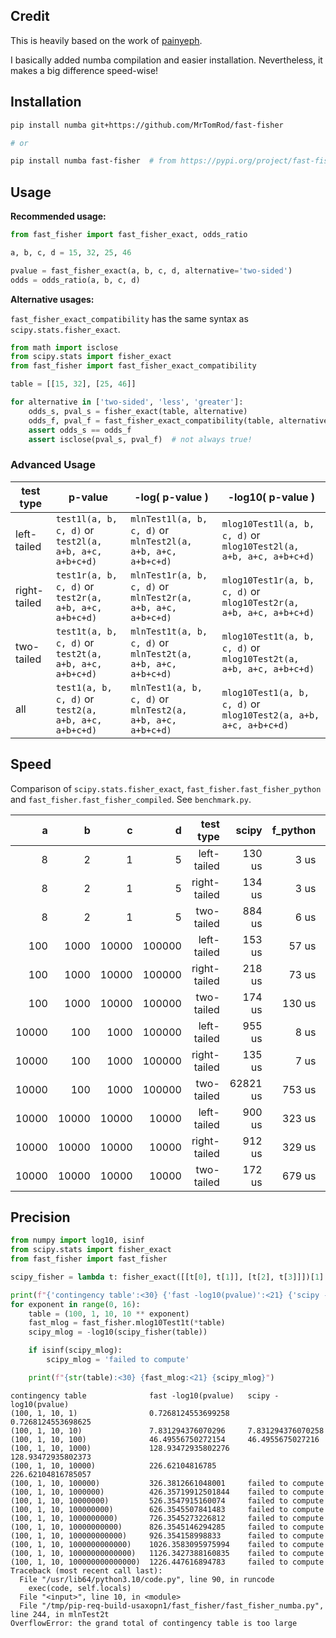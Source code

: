 ## Credit

This is heavily based on the work of [painyeph](https://github.com/painyeph/FishersExactTest).

I basically added numba compilation and easier installation. Nevertheless, it makes a big difference speed-wise!

## Installation

```bash
pip install numba git+https://github.com/MrTomRod/fast-fisher

# or

pip install numba fast-fisher  # from https://pypi.org/project/fast-fisher/
```

## Usage

**Recommended usage:**

```python
from fast_fisher import fast_fisher_exact, odds_ratio

a, b, c, d = 15, 32, 25, 46

pvalue = fast_fisher_exact(a, b, c, d, alternative='two-sided')
odds = odds_ratio(a, b, c, d)
```

**Alternative usages:**

`fast_fisher_exact_compatibility` has the same syntax as `scipy.stats.fisher_exact`.

```python
from math import isclose
from scipy.stats import fisher_exact
from fast_fisher import fast_fisher_exact_compatibility

table = [[15, 32], [25, 46]]

for alternative in ['two-sided', 'less', 'greater']:
    odds_s, pval_s = fisher_exact(table, alternative)
    odds_f, pval_f = fast_fisher_exact_compatibility(table, alternative)
    assert odds_s == odds_f
    assert isclose(pval_s, pval_f)  # not always true!
```

### Advanced Usage

| test type    | p-value                                                | -log( p-value )                                              | -log10( p-value )                                                  |
|--------------|--------------------------------------------------------|--------------------------------------------------------------|--------------------------------------------------------------------|
| left-tailed  | `test1l(a, b, c, d)` or `test2l(a, a+b, a+c, a+b+c+d)` | `mlnTest1l(a, b, c, d)` or `mlnTest2l(a, a+b, a+c, a+b+c+d)` | `mlog10Test1l(a, b, c, d)` or `mlog10Test2l(a, a+b, a+c, a+b+c+d)` |
| right-tailed | `test1r(a, b, c, d)` or `test2r(a, a+b, a+c, a+b+c+d)` | `mlnTest1r(a, b, c, d)` or `mlnTest2r(a, a+b, a+c, a+b+c+d)` | `mlog10Test1r(a, b, c, d)` or `mlog10Test2r(a, a+b, a+c, a+b+c+d)` |
| two-tailed   | `test1t(a, b, c, d)` or `test2t(a, a+b, a+c, a+b+c+d)` | `mlnTest1t(a, b, c, d)` or `mlnTest2t(a, a+b, a+c, a+b+c+d)` | `mlog10Test1t(a, b, c, d)` or `mlog10Test2t(a, a+b, a+c, a+b+c+d)` |
| all          | `test1(a, b, c, d)` or `test2(a, a+b, a+c, a+b+c+d)`   | `mlnTest1(a, b, c, d)` or `mlnTest2(a, a+b, a+c, a+b+c+d)`   | `mlog10Test1(a, b, c, d)` or `mlog10Test2(a, a+b, a+c, a+b+c+d)`   |

## Speed

Comparison of `scipy.stats.fisher_exact`, `fast_fisher.fast_fisher_python` and `fast_fisher.fast_fisher_compiled`. See `benchmark.py`.

|      a |      b |      c |      d |    test type |     scipy |  f_python | f_compiled |
|-------:|-------:|-------:|-------:|-------------:|----------:|----------:|-----------:|
|      8 |      2 |      1 |      5 |  left-tailed |    130 us |      3 us |       1 us |
|      8 |      2 |      1 |      5 | right-tailed |    134 us |      3 us |       0 us |
|      8 |      2 |      1 |      5 |   two-tailed |    884 us |      6 us |       1 us |
|    100 |   1000 |  10000 | 100000 |  left-tailed |    153 us |     57 us |       5 us |
|    100 |   1000 |  10000 | 100000 | right-tailed |    218 us |     73 us |       6 us |
|    100 |   1000 |  10000 | 100000 |   two-tailed |    174 us |    130 us |      10 us |
|  10000 |    100 |   1000 | 100000 |  left-tailed |    955 us |      8 us |       1 us |
|  10000 |    100 |   1000 | 100000 | right-tailed |    135 us |      7 us |       1 us |
|  10000 |    100 |   1000 | 100000 |   two-tailed |  62821 us |    753 us |      53 us |
|  10000 |  10000 |  10000 |  10000 |  left-tailed |    900 us |    323 us |      26 us |
|  10000 |  10000 |  10000 |  10000 | right-tailed |    912 us |    329 us |      27 us |
|  10000 |  10000 |  10000 |  10000 |   two-tailed |    172 us |    679 us |      53 us |

## Precision

```python
from numpy import log10, isinf
from scipy.stats import fisher_exact
from fast_fisher import fast_fisher

scipy_fisher = lambda t: fisher_exact([[t[0], t[1]], [t[2], t[3]]])[1]

print(f"{'contingency table':<30} {'fast -log10(pvalue)':<21} {'scipy -log10(pvalue)'}")
for exponent in range(0, 16):
    table = (100, 1, 10, 10 ** exponent)
    fast_mlog = fast_fisher.mlog10Test1t(*table)
    scipy_mlog = -log10(scipy_fisher(table))

    if isinf(scipy_mlog):
        scipy_mlog = 'failed to compute'

    print(f"{str(table):<30} {fast_mlog:<21} {scipy_mlog}")
```

```text
contingency table              fast -log10(pvalue)   scipy -log10(pvalue)
(100, 1, 10, 1)                0.7268124553699258    0.7268124553698625
(100, 1, 10, 10)               7.831294376070296     7.831294376070258
(100, 1, 10, 100)              46.49556750272154     46.4955675027216
(100, 1, 10, 1000)             128.93472935802276    128.93472935802373
(100, 1, 10, 10000)            226.62104816785       226.62104816785057
(100, 1, 10, 100000)           326.3812661048001     failed to compute
(100, 1, 10, 1000000)          426.35719912501844    failed to compute
(100, 1, 10, 10000000)         526.3547915160074     failed to compute
(100, 1, 10, 100000000)        626.3545507841483     failed to compute
(100, 1, 10, 1000000000)       726.3545273226812     failed to compute
(100, 1, 10, 10000000000)      826.3545146294285     failed to compute
(100, 1, 10, 100000000000)     926.354158998833      failed to compute
(100, 1, 10, 1000000000000)    1026.3583095975994    failed to compute
(100, 1, 10, 10000000000000)   1126.3427388160835    failed to compute
(100, 1, 10, 100000000000000)  1226.447616894783     failed to compute
Traceback (most recent call last):
  File "/usr/lib64/python3.10/code.py", line 90, in runcode
    exec(code, self.locals)
  File "<input>", line 10, in <module>
  File "/tmp/pip-req-build-usaxopn1/fast_fisher/fast_fisher_numba.py", line 244, in mlnTest2t
OverflowError: the grand total of contingency table is too large
```
